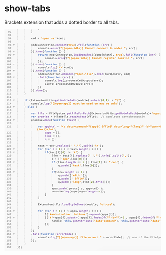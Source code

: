 # show-tabs

Brackets extension that adds a dotted border to all tabs.

![alt tag](https://raw.githubusercontent.com/Fraser-Greenlee/show-tabs/master/sample.png)
